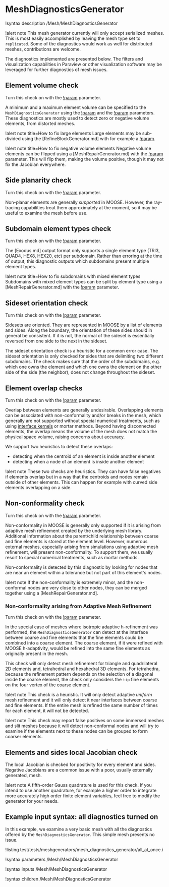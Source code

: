 # MeshDiagnosticsGenerator

!syntax description /Mesh/MeshDiagnosticsGenerator

!alert note
This mesh generator currently will only accept serialized meshes.  This is most easily accomplished by leaving the mesh type set to `replicated`.
Some of the diagnostics would work as well for distributed meshes, contributions are welcome.

The diagnostics implemented are presented below. The filters and visualization capabilities in Paraview or
other visualization software may be leveraged for further diagnostics of mesh issues.

## Element volume check

Turn this check on with the [!param](/Mesh/MeshDiagnosticsGenerator/examine_element_volumes) parameter.

A minimum and a maximum element volume can be specified to the `MeshDiagnosticsGenerator` using
the [!param](/Mesh/MeshDiagnosticsGenerator/minimum_element_volumes) and the
[!param](/Mesh/MeshDiagnosticsGenerator/maximum_element_volumes) parameters.
These diagnostics are mostly used to detect zero or negative volume elements, from distorted meshes.

!alert note title=How to fix large elements
Large elements may be sub-divided using the [RefineBlockGenerator.md] with for example a
[!param](/Mesh/RefineBlockGenerator/max_element_volume).

!alert note title=How to fix negative volume elements
Negative volume elements can be flipped using a [MeshRepairGenerator.md] with the
[!param](/Mesh/MeshRepairGenerator/fix_elements_orientation) parameter. This will flip them, making the volume
positive, though it may not fix the Jacobian everywhere.

## Side planarity check

Turn this check on with the [!param](/Mesh/MeshDiagnosticsGenerator/examine_nonplanar_sides) parameter.

Non-planar elements are generally *supported* in MOOSE. However, the ray-tracing capabilities treat them
approximately at the moment, so it may be useful to examine the mesh before use.

## Subdomain element types check

Turn this check on with the [!param](/Mesh/MeshDiagnosticsGenerator/examine_element_types) parameter.

The [Exodus.md] output format only supports a single element type (TRI3, QUAD4, HEX8, HEX20, etc) per
subdomain. Rather than erroring at the time of output, this diagnostic outputs which subdomains present
multiple element types.

!alert note title=How to fix subdomains with mixed element types
Subdomains with mixed element types can be split by element type using a [MeshRepairGenerator.md] with the
[!param](/Mesh/MeshRepairGenerator/separate_blocks_by_element_types) parameter.

## Sideset orientation check

Turn this check on with the [!param](/Mesh/MeshDiagnosticsGenerator/examine_sidesets_orientation) parameter.

Sidesets are oriented. They are represented in MOOSE by a list of elements and sides. Along the boundary,
the orientation of these sides should in general be consistent. If it is not, the normal of the sideset is
essentially reversed from one side to the next in the sideset.

The sideset orientation check is a heuristic for a common error case.
The sideset orientation is only checked for sides that are delimiting two different subdomains. The check
makes sure that the order of the subdomains, e.g. which one owns the element and which one owns the element on the
other side of the side (the neighbor), does not change throughout the sideset.

## Element overlap checks

Turn this check on with the [!param](/Mesh/MeshDiagnosticsGenerator/examine_element_overlap) parameter.

Overlap between elements are generally undesirable. Overlapping elements can be associated with non-conformality and/or
breaks in the mesh, which generally are not supported without special numerical treatments, such as using
[interface kernels](syntax/InterfaceKernels/index.md) or mortar methods. Beyond having disconnected elements, the
overlap means the volume of the mesh does not match the physical space volume, raising concerns about accuracy.

We support two heuristics to detect these overlaps:

- detecting when the centroid of an element is inside another element
- detecting when a node of an element is inside another element

!alert note
These two checks are heuristics. They can have false negatives if elements overlap but in a way that the centroids
and nodes remain outside of other elements. This can happen for example with curved side elements overlapping on a side.

## Non-conformality check

Turn this check on with the [!param](/Mesh/MeshDiagnosticsGenerator/examine_non_conformality) parameter.

Non-conformality in MOOSE is generally only supported if it is arising from adaptive mesh refinement created
by the underlying mesh library. Additional information about the parent/child relationship between coarse and fine
elements is stored at the element level. However, numerous external meshes, especially arising from simulations
using adaptive mesh refinement, will present non-conformality. To support them, we usually resort to special numerical treatments,
such as mortar methods.

Non-conformality is detected by this diagnostic by looking for nodes that are near an element within a tolerance but
not part of this element's nodes.

!alert note
If the non-conformality is extremely minor, and the non-conformal nodes are very close to other nodes,
they can be merged together using a [MeshRepairGenerator.md].

### Non-conformality arising from Adaptive Mesh Refinement

Turn this check on with the [!param](/Mesh/MeshDiagnosticsGenerator/search_for_adaptivity_nonconformality) parameter.

In the special case of meshes where isotropic adaptive h-refinement was performed, the `MeshDiagnosticsGenerator` can detect
at the interface between coarse and fine elements that the fine elements could be combined into a coarse element.
The coarse element, if it were refined with MOOSE h-adaptivity, would be refined into the same fine elements as
originally present in the mesh.

This check will only detect mesh refinement for triangle and quadrilateral 2D elements and, tetrahedral and hexahedral 3D
elements. For tetrahedra, because the refinement pattern depends on the selection of a diagonal inside the coarse element,
the check only considers the `tip` fine elements on the four vertex of the coarse element.

!alert note
This check is a heuristic. It will only detect adaptive *uniform* mesh refinement and it will only detect it
near interfaces between coarse and fine elements. If the entire mesh is refined the same number of times for each
element, it will not be detected.

!alert note
This check may report false positives on some immersed meshes and slit meshes because it will detect non-conformal nodes
and will try to examine if the elements next to these nodes can be grouped to form coarser elements.

## Elements and sides local Jacobian check

The local Jacobian is checked for positivity for every element and sides. Negative Jacobians are a common issue
with a poor, usually externally generated, mesh.

!alert note
A fifth-order Gauss quadrature is used for this check. If you intend to use another quadrature, for example a higher
order to integrate more accurately high order finite element variables,
feel free to modify the generator for your needs.

## Example input syntax: all diagnostics turned on

In this example, we examine a very basic mesh with all the diagnostics offered by the `MeshDiagnosticsGenerator`.
This simple mesh presents no issue.

!listing test/tests/meshgenerators/mesh_diagnostics_generator/all_at_once.i

!syntax parameters /Mesh/MeshDiagnosticsGenerator

!syntax inputs /Mesh/MeshDiagnosticsGenerator

!syntax children /Mesh/MeshDiagnosticsGenerator

